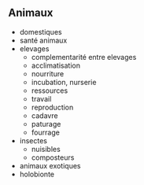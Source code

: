 ## Animaux
- domestiques
- santé animaux
- elevages
  - complementarité entre elevages
  - acclimatisation
  - nourriture
  - incubation, nurserie
  - ressources
  - travail
  - reproduction
  - cadavre
  - paturage
  - fourrage
- insectes
  - nuisibles
  - composteurs
- animaux exotiques
- holobionte